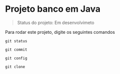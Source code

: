 <h1> Projeto banco em Java  </h1> 

> Status do projeto: Em desenvolvimeto

Para rodar este projeto, digite os seguintes comandos

``` 
git status
```
``` 
git commit
```
``` 
git config
```
``` 
git clone
``` 
